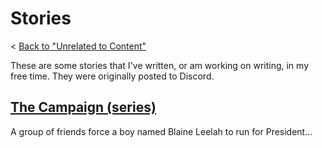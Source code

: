 # Stories
< [Back to "Unrelated to Content"](../unrelated)

These are some stories that I've written, or am working on writing, in my free time. They were originally posted to Discord.

## [The Campaign (series)](./stories/the-campaign-series)
A group of friends force a boy named Blaine Leelah to run for President...